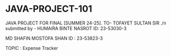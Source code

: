 # JAVA-PROJECT-101
JAVA PROJECT FOR FINAL [SUMMER 24-25]. TO- TOFAYET SULTAN SIR ./n
submitted by -
HUMAIRA BINTE NASROT
ID: 23-53030-3
 
MD SHAFIN MOSTOFA SHAN
ID : 23-53823-3
 
TOPIC : Expense  Tracker
